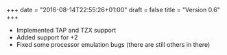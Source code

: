 +++
date = "2016-08-14T22:55:26+01:00"
draft = false
title = "Version 0.6"
+++
* Implemented TAP and TZX support
* Added support for +2
* Fixed some processor emulation bugs (there are still others in there)

